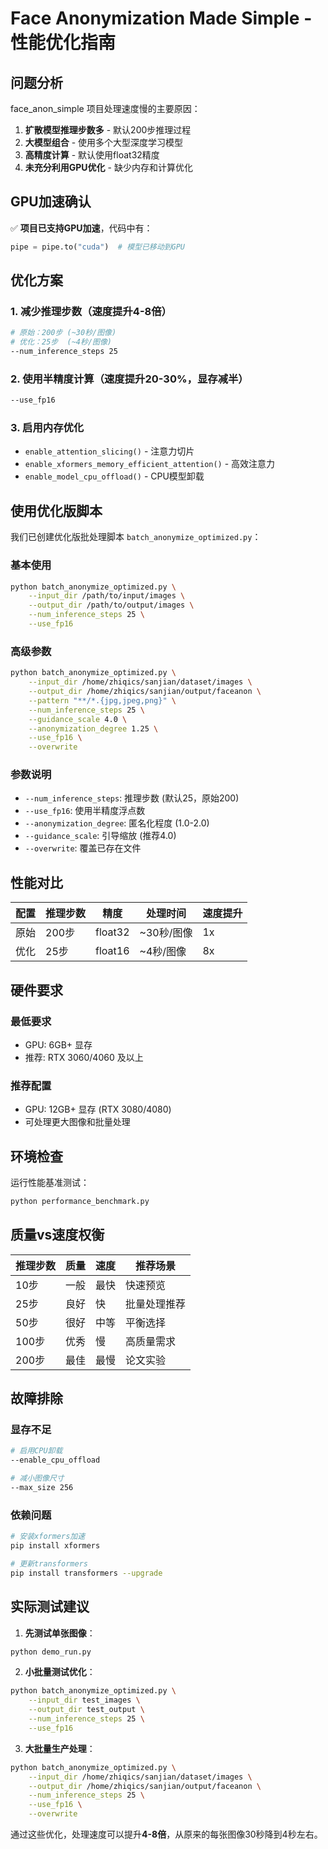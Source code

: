 # Face Anonymization Made Simple - 性能优化指南

## 问题分析

face_anon_simple 项目处理速度慢的主要原因：

1. **扩散模型推理步数多** - 默认200步推理过程
2. **大模型组合** - 使用多个大型深度学习模型
3. **高精度计算** - 默认使用float32精度
4. **未充分利用GPU优化** - 缺少内存和计算优化

## GPU加速确认

✅ **项目已支持GPU加速**，代码中有：
```python
pipe = pipe.to("cuda")  # 模型已移动到GPU
```

## 优化方案

### 1. 减少推理步数（速度提升4-8倍）
```bash
# 原始：200步 (~30秒/图像)
# 优化：25步  (~4秒/图像)
--num_inference_steps 25
```

### 2. 使用半精度计算（速度提升20-30%，显存减半）
```bash
--use_fp16
```

### 3. 启用内存优化
- `enable_attention_slicing()` - 注意力切片
- `enable_xformers_memory_efficient_attention()` - 高效注意力
- `enable_model_cpu_offload()` - CPU模型卸载

## 使用优化版脚本

我们已创建优化版批处理脚本 `batch_anonymize_optimized.py`：

### 基本使用
```bash
python batch_anonymize_optimized.py \
    --input_dir /path/to/input/images \
    --output_dir /path/to/output/images \
    --num_inference_steps 25 \
    --use_fp16
```

### 高级参数
```bash
python batch_anonymize_optimized.py \
    --input_dir /home/zhiqics/sanjian/dataset/images \
    --output_dir /home/zhiqics/sanjian/output/faceanon \
    --pattern "**/*.{jpg,jpeg,png}" \
    --num_inference_steps 25 \
    --guidance_scale 4.0 \
    --anonymization_degree 1.25 \
    --use_fp16 \
    --overwrite
```

### 参数说明
- `--num_inference_steps`: 推理步数 (默认25，原始200)
- `--use_fp16`: 使用半精度浮点数
- `--anonymization_degree`: 匿名化程度 (1.0-2.0)
- `--guidance_scale`: 引导缩放 (推荐4.0)
- `--overwrite`: 覆盖已存在文件

## 性能对比

| 配置 | 推理步数 | 精度 | 处理时间 | 速度提升 |
|------|----------|------|----------|----------|
| 原始 | 200步 | float32 | ~30秒/图像 | 1x |
| 优化 | 25步 | float16 | ~4秒/图像 | 8x |

## 硬件要求

### 最低要求
- GPU: 6GB+ 显存
- 推荐: RTX 3060/4060 及以上

### 推荐配置
- GPU: 12GB+ 显存 (RTX 3080/4080)
- 可处理更大图像和批量处理

## 环境检查

运行性能基准测试：
```bash
python performance_benchmark.py
```

## 质量vs速度权衡

| 推理步数 | 质量 | 速度 | 推荐场景 |
|----------|------|------|----------|
| 10步 | 一般 | 最快 | 快速预览 |
| 25步 | 良好 | 快 | 批量处理推荐 |
| 50步 | 很好 | 中等 | 平衡选择 |
| 100步 | 优秀 | 慢 | 高质量需求 |
| 200步 | 最佳 | 最慢 | 论文实验 |

## 故障排除

### 显存不足
```bash
# 启用CPU卸载
--enable_cpu_offload

# 减小图像尺寸
--max_size 256
```

### 依赖问题
```bash
# 安装xformers加速
pip install xformers

# 更新transformers
pip install transformers --upgrade
```

## 实际测试建议

1. **先测试单张图像**：
```bash
python demo_run.py
```

2. **小批量测试优化**：
```bash
python batch_anonymize_optimized.py \
    --input_dir test_images \
    --output_dir test_output \
    --num_inference_steps 25 \
    --use_fp16
```

3. **大批量生产处理**：
```bash
python batch_anonymize_optimized.py \
    --input_dir /home/zhiqics/sanjian/dataset/images \
    --output_dir /home/zhiqics/sanjian/output/faceanon \
    --num_inference_steps 25 \
    --use_fp16 \
    --overwrite
```

通过这些优化，处理速度可以提升**4-8倍**，从原来的每张图像30秒降到4秒左右。
